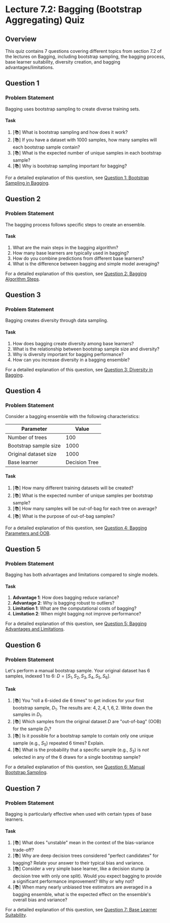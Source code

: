 # Lecture 7.2: Bagging (Bootstrap Aggregating) Quiz

## Overview
This quiz contains 7 questions covering different topics from section 7.2 of the lectures on Bagging, including bootstrap sampling, the bagging process, base learner suitability, diversity creation, and bagging advantages/limitations.

## Question 1

### Problem Statement
Bagging uses bootstrap sampling to create diverse training sets.

#### Task
1. [📚] What is bootstrap sampling and how does it work?
2. [📚] If you have a dataset with 1000 samples, how many samples will each bootstrap sample contain?
3. [📚] What is the expected number of unique samples in each bootstrap sample?
4. [📚] Why is bootstrap sampling important for bagging?

For a detailed explanation of this question, see [Question 1: Bootstrap Sampling in Bagging](L7_2_1_explanation.md).

## Question 2

### Problem Statement
The bagging process follows specific steps to create an ensemble.

#### Task
1. What are the main steps in the bagging algorithm?
2. How many base learners are typically used in bagging?
3. How do you combine predictions from different base learners?
4. What is the difference between bagging and simple model averaging?

For a detailed explanation of this question, see [Question 2: Bagging Algorithm Steps](L7_2_2_explanation.md).

## Question 3

### Problem Statement
Bagging creates diversity through data sampling.

#### Task
1. How does bagging create diversity among base learners?
2. What is the relationship between bootstrap sample size and diversity?
3. Why is diversity important for bagging performance?
4. How can you increase diversity in a bagging ensemble?

For a detailed explanation of this question, see [Question 3: Diversity in Bagging](L7_2_3_explanation.md).

## Question 4

### Problem Statement
Consider a bagging ensemble with the following characteristics:

| Parameter | Value |
|-----------|-------|
| Number of trees | 100 |
| Bootstrap sample size | 1000 |
| Original dataset size | 1000 |
| Base learner | Decision Tree |

#### Task
1. [📚] How many different training datasets will be created?
2. [📚] What is the expected number of unique samples per bootstrap sample?
3. [📚] How many samples will be out-of-bag for each tree on average?
4. [📚] What is the purpose of out-of-bag samples?

For a detailed explanation of this question, see [Question 4: Bagging Parameters and OOB](L7_2_4_explanation.md).

## Question 5

### Problem Statement
Bagging has both advantages and limitations compared to single models.

#### Task
1. **Advantage 1**: How does bagging reduce variance?
2. **Advantage 2**: Why is bagging robust to outliers?
3. **Limitation 1**: What are the computational costs of bagging?
4. **Limitation 2**: When might bagging not improve performance?

For a detailed explanation of this question, see [Question 5: Bagging Advantages and Limitations](L7_2_5_explanation.md).

## Question 6

### Problem Statement
Let's perform a manual bootstrap sample. Your original dataset has 6 samples, indexed 1 to 6: $D = [S_1, S_2, S_3, S_4, S_5, S_6]$.

#### Task
1. [📚] You "roll a 6-sided die 6 times" to get indices for your first bootstrap sample, $D_1$. The results are: $4, 2, 4, 1, 6, 2$. Write down the samples in $D_1$.
2. [📚] Which samples from the original dataset $D$ are "out-of-bag" (OOB) for the sample $D_1$?
3. [📚] Is it possible for a bootstrap sample to contain only one unique sample (e.g., $S_5$) repeated 6 times? Explain.
4. [📚] What is the probability that a specific sample (e.g., $S_3$) is *not* selected in any of the 6 draws for a single bootstrap sample?

For a detailed explanation of this question, see [Question 6: Manual Bootstrap Sampling](L7_2_6_explanation.md).

## Question 7

### Problem Statement
Bagging is particularly effective when used with certain types of base learners.

#### Task
1. [📚] What does "unstable" mean in the context of the bias-variance trade-off?
2. [📚] Why are deep decision trees considered "perfect candidates" for bagging? Relate your answer to their typical bias and variance.
3. [📚] Consider a very simple base learner, like a decision stump (a decision tree with only one split). Would you expect bagging to provide a significant performance improvement? Why or why not?
4. [📚] When many nearly unbiased tree estimators are averaged in a bagging ensemble, what is the expected effect on the ensemble's overall bias and variance?

For a detailed explanation of this question, see [Question 7: Base Learner Suitability](L7_2_7_explanation.md).